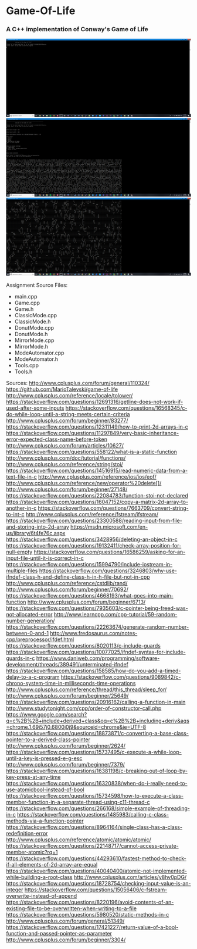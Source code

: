 # Game-Of-Life
### A C++ implementation of Conway's Game of Life


<img src="gol_images/gol_1.png">
<img src="gol_images/gol_2.png">
<img src="gol_images/gol_3.png">


Assignment Source Files:
* main.cpp
* Game.cpp
* Game.h
* ClassicMode.cpp
* ClassicMode.h
* DonutMode.cpp
* DonutMode.h
* MirrorMode.cpp
* MirrorMode.h
* ModeAutomator.cpp
* ModeAutomator.h
* Tools.cpp
* Tools.h

Sources:
http://www.cplusplus.com/forum/general/110324/
https://github.com/MarioTalevski/game-of-life
http://www.cplusplus.com/reference/locale/tolower/
https://stackoverflow.com/questions/12691316/getline-does-not-work-if-used-after-some-inputs
https://stackoverflow.com/questions/16568345/c-do-while-loop-until-a-string-meets-certain-criteria
http://www.cplusplus.com/forum/beginner/83277/
https://stackoverflow.com/questions/12311149/how-to-print-2d-arrays-in-c
https://stackoverflow.com/questions/11297849/very-basic-inheritance-error-expected-class-name-before-token
http://www.cplusplus.com/forum/articles/10627/
https://stackoverflow.com/questions/558122/what-is-a-static-function
http://www.cplusplus.com/doc/tutorial/functions/
http://www.cplusplus.com/reference/string/stoi/
https://stackoverflow.com/questions/14516915/read-numeric-data-from-a-text-file-in-c
http://www.cplusplus.com/reference/ios/ios/eof/
http://www.cplusplus.com/reference/new/operator%20delete[]/
http://www.cplusplus.com/forum/beginner/27148/
https://stackoverflow.com/questions/22084783/function-stoi-not-declared
https://stackoverflow.com/questions/16047152/copy-a-matrix-2d-array-to-another-in-c
https://stackoverflow.com/questions/7663709/convert-string-to-int-c
http://www.cplusplus.com/reference/fstream/ifstream/
https://stackoverflow.com/questions/23300588/reading-input-from-file-and-storing-into-2d-array
https://msdn.microsoft.com/en-us/library/6t4fe76c.aspx
https://stackoverflow.com/questions/3428956/deleting-an-object-in-c
https://stackoverflow.com/questions/19132411/check-array-position-for-null-empty
https://stackoverflow.com/questions/16586259/asking-for-an-input-file-until-it-is-correct-in-c
https://stackoverflow.com/questions/15994790/include-iostream-in-multiple-files
https://stackoverflow.com/questions/3246803/why-use-ifndef-class-h-and-define-class-h-in-h-file-but-not-in-cpp
http://www.cplusplus.com/reference/cstdlib/rand/
http://www.cplusplus.com/forum/beginner/70692/
https://stackoverflow.com/questions/4668193/what-goes-into-main-function
http://www.cplusplus.com/forum/beginner/6713/
https://stackoverflow.com/questions/7935603/c-pointer-being-freed-was-not-allocated-error
http://www.learncpp.com/cpp-tutorial/59-random-number-generation/
https://stackoverflow.com/questions/22263674/generate-random-number-between-0-and-1
http://www.fredosaurus.com/notes-cpp/preprocessor/ifdef.html
https://stackoverflow.com/questions/8020113/c-include-guards
https://stackoverflow.com/questions/10077025/ifndef-syntax-for-include-guards-in-c
https://www.daniweb.com/programming/software-development/threads/389491/unterminated-ifndef
https://stackoverflow.com/questions/158585/how-do-you-add-a-timed-delay-to-a-c-program
https://stackoverflow.com/questions/9089842/c-chrono-system-time-in-milliseconds-time-operations
http://www.cplusplus.com/reference/thread/this_thread/sleep_for/
http://www.cplusplus.com/forum/beginner/25649/
https://stackoverflow.com/questions/20916162/calling-a-function-in-main
http://www.studytonight.com/cpp/order-of-constructor-call.php
https://www.google.com/search?q=c%2B%2B+include+derived+class&oq=c%2B%2B+including+deriv&aqs=chrome.1.69i57j0.6800j0j9&sourceid=chrome&ie=UTF-8
https://stackoverflow.com/questions/18873871/c-converting-a-base-class-pointer-to-a-derived-class-pointer
http://www.cplusplus.com/forum/beginner/2624/
https://stackoverflow.com/questions/15737495/c-execute-a-while-loop-until-a-key-is-pressed-e-g-esc
http://www.cplusplus.com/forum/beginner/7379/
https://stackoverflow.com/questions/16381198/c-breaking-out-of-loop-by-key-press-at-any-time
https://stackoverflow.com/questions/16320838/when-do-i-really-need-to-use-atomicbool-instead-of-bool
https://stackoverflow.com/questions/15734598/how-to-execute-a-class-member-function-in-a-separate-thread-using-c11-thread-c
https://stackoverflow.com/questions/266168/simple-example-of-threading-in-c
https://stackoverflow.com/questions/1485983/calling-c-class-methods-via-a-function-pointer
https://stackoverflow.com/questions/8964164/single-class-has-a-class-redefinition-error
http://www.cplusplus.com/reference/atomic/atomic/atomic/
https://stackoverflow.com/questions/22148717/cannot-access-private-member-atomic?rq=1
https://stackoverflow.com/questions/44293610/fastest-method-to-check-if-all-elements-of-2d-array-are-equal
https://stackoverflow.com/questions/40040400/atomic-not-implemented-while-building-a-root-class
http://www.cplusplus.com/articles/y8hv0pDG/
https://stackoverflow.com/questions/18728754/checking-input-value-is-an-integer
https://stackoverflow.com/questions/15056406/c-fstream-overwrite-instead-of-append
https://stackoverflow.com/questions/8220196/avoid-contents-of-an-existing-file-to-be-overwritten-when-writing-to-a-file
https://stackoverflow.com/questions/5980520/static-methods-in-c
http://www.cplusplus.com/forum/general/51349/
https://stackoverflow.com/questions/17421227/return-value-of-a-bool-function-and-passed-pointer-as-parameter
http://www.cplusplus.com/forum/beginner/3304/
